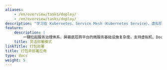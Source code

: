 ```yaml
---
aliases:
    - /en/overview/tasks/deploy/
    - /en/overview/tasks/deploy/
description: "学习在 Kubernetes、Service Mesh（Kubernetes Service）、虚拟机（Zookeeper、Nacos）等场景部署 Dubbo 应用。"
feature:
    description: |
        一键拉起服务治理体系，屏蔽底层跨平台的微服务基础设施复杂度，支持虚拟机、Docker、Kubernetes、服务网格等多种部署模式。
    title: 灵活部署模式
linkTitle: 打包部署
title: 打包并部署应用
type: docs
weight: 5
---
```

